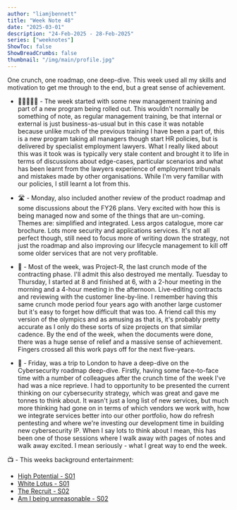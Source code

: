 ```yaml
---
author: "liamjbennett"
title: "Week Note 48"
date: "2025-03-01"
description: "24-Feb-2025 - 28-Feb-2025"
series: ["weeknotes"]
ShowToc: false
ShowBreadCrumbs: false
thumbnail: "/img/main/profile.jpg"
---
```


One crunch, one roadmap, one deep-dive. This week used all my skills and motivation to get me through to the end, but a great sense of achievement.

* 🧑🏻‍🤝‍🧑🏻 - The week started with some new management training and part of a new program being rolled out. This wouldn't normally be something of note, as regular management training, be that internal or external is just business-as-usual but in this case it was notable because unlike much of the previous training I have been a part of, this is a new program taking all managers though start HR policies, but is delivered by specialist employment lawyers. What I really liked about this was it took was is typically very stale content and brought it to life in terms of discussions about edge-cases, particular scenarios and what has been learnt from the lawyers experience of employment tribunals and mistakes made by other organisations. While I'm very familiar with our policies, I still learnt a lot from this.
<p/>

* 🛣️ - Monday, also included another review of the product roadmap and some discussions about the FY26 plans. Very excited with how this is being managed now and some of the things that are un-coming. Themes are: simplified and integrated. Less argos catalogue, more car brochure. Lots more security and applications services. It's not all perfect though, still need to focus more of writing down the strategy, not just the roadmap and also improving our lifecycle management to kill off some older services that are not very profitable.
<p/>

* 📜 - Most of the week, was Project-R, the last crunch mode of the contracting phase. I'll admit this also destroyed me mentally. Tuesday to Thursday, I started at 8 and finished at 6, with a 2-hour meeting in the morning and a 4-hour meeting in the afternoon. Live-editing contracts and reviewing with the customer line-by-line. I remember having this same crunch mode period four years ago with another large customer but it's easy to forget how difficult that was too. A friend call this my version of the olympics and as amusing as that is, it's probably pretty accurate as I only do these sorts of size projects on that similar cadence. By the end of the week, when the documents were done, there was a huge sense of relief and a massive sense of achievement. Fingers crossed all this work pays off for the next five-years. 
<p/>

* 🔐 - Friday, was a trip to London to have a deep-dive on the Cybersecurity roadmap deep-dive. Firstly, having some face-to-face time with a number of colleagues after the crunch time of the week I've had was a nice reprieve. I had to opportunity to be presented the current thinking on our cybersecurity strategy, which was great and gave me tonnes to think about. It wasn't just a long list of new services, but much more thinking had gone on in terms of which vendors we work with, how we integrate services better into our other portfolio, how do refresh pentesting and where we're investing our development time in building new cybersecurity IP. When I say lots to think about I mean, this has been one of those sessions where I walk away with pages of notes and walk away excited. I mean seriously - what I great way to end the week.
<p/>

📺 - This weeks background entertainment:
* [High Potential - S01](https://www.imdb.com/title/tt26748649/)
* [White Lotus - S01](https://www.imdb.com/title/tt13406094/)
* [The Recruit - S02](https://www.imdb.com/title/tt16030542/)
* [Am I being unreasonable - S02](https://www.imdb.com/title/tt15792042/)